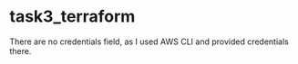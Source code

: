 # task3_terraform

There are no credentials field, as I used AWS CLI and provided credentials there. 
